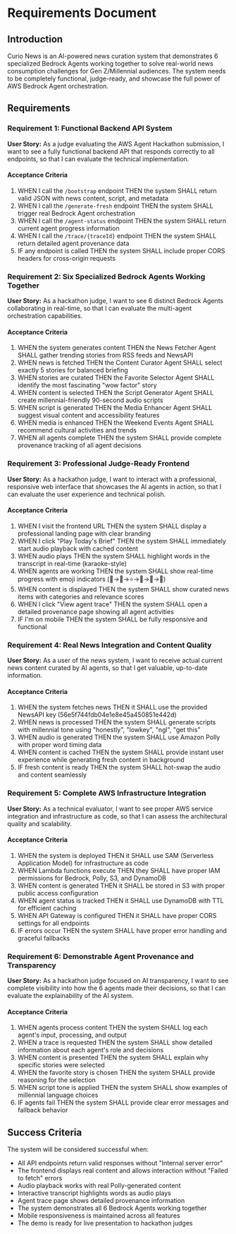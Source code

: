 # Requirements Document

## Introduction

Curio News is an AI-powered news curation system that demonstrates 6 specialized Bedrock Agents working together to solve real-world news consumption challenges for Gen Z/Millennial audiences. The system needs to be completely functional, judge-ready, and showcase the full power of AWS Bedrock Agent orchestration.

## Requirements

### Requirement 1: Functional Backend API System

**User Story:** As a judge evaluating the AWS Agent Hackathon submission, I want to see a fully functional backend API that responds correctly to all endpoints, so that I can evaluate the technical implementation.

#### Acceptance Criteria

1. WHEN I call the `/bootstrap` endpoint THEN the system SHALL return valid JSON with news content, script, and metadata
2. WHEN I call the `/generate-fresh` endpoint THEN the system SHALL trigger real Bedrock Agent orchestration
3. WHEN I call the `/agent-status` endpoint THEN the system SHALL return current agent progress information
4. WHEN I call the `/trace/{traceId}` endpoint THEN the system SHALL return detailed agent provenance data
5. IF any endpoint is called THEN the system SHALL include proper CORS headers for cross-origin requests

### Requirement 2: Six Specialized Bedrock Agents Working Together

**User Story:** As a hackathon judge, I want to see 6 distinct Bedrock Agents collaborating in real-time, so that I can evaluate the multi-agent orchestration capabilities.

#### Acceptance Criteria

1. WHEN the system generates content THEN the News Fetcher Agent SHALL gather trending stories from RSS feeds and NewsAPI
2. WHEN news is fetched THEN the Content Curator Agent SHALL select exactly 5 stories for balanced briefing
3. WHEN stories are curated THEN the Favorite Selector Agent SHALL identify the most fascinating "wow factor" story
4. WHEN content is selected THEN the Script Generator Agent SHALL create millennial-friendly 90-second audio scripts
5. WHEN script is generated THEN the Media Enhancer Agent SHALL suggest visual content and accessibility features
6. WHEN media is enhanced THEN the Weekend Events Agent SHALL recommend cultural activities and trends
7. WHEN all agents complete THEN the system SHALL provide complete provenance tracking of all agent decisions

### Requirement 3: Professional Judge-Ready Frontend

**User Story:** As a hackathon judge, I want to interact with a professional, responsive web interface that showcases the AI agents in action, so that I can evaluate the user experience and technical polish.

#### Acceptance Criteria

1. WHEN I visit the frontend URL THEN the system SHALL display a professional landing page with clear branding
2. WHEN I click "Play Today's Brief" THEN the system SHALL immediately start audio playback with cached content
3. WHEN audio plays THEN the system SHALL highlight words in the transcript in real-time (karaoke-style)
4. WHEN agents are working THEN the system SHALL show real-time progress with emoji indicators (📰→🎯→⭐→📝→🎨→🎉)
5. WHEN content is displayed THEN the system SHALL show curated news items with categories and relevance scores
6. WHEN I click "View agent trace" THEN the system SHALL open a detailed provenance page showing all agent activities
7. IF I'm on mobile THEN the system SHALL be fully responsive and functional

### Requirement 4: Real News Integration and Content Quality

**User Story:** As a user of the news system, I want to receive actual current news content curated by AI agents, so that I get valuable, up-to-date information.

#### Acceptance Criteria

1. WHEN the system fetches news THEN it SHALL use the provided NewsAPI key (56e5f744fdb04e1e8e45a450851e442d)
2. WHEN news is processed THEN the system SHALL generate scripts with millennial tone using "honestly", "lowkey", "ngl", "get this"
3. WHEN audio is generated THEN the system SHALL use Amazon Polly with proper word timing data
4. WHEN content is cached THEN the system SHALL provide instant user experience while generating fresh content in background
5. IF fresh content is ready THEN the system SHALL hot-swap the audio and content seamlessly

### Requirement 5: Complete AWS Infrastructure Integration

**User Story:** As a technical evaluator, I want to see proper AWS service integration and infrastructure as code, so that I can assess the architectural quality and scalability.

#### Acceptance Criteria

1. WHEN the system is deployed THEN it SHALL use SAM (Serverless Application Model) for infrastructure as code
2. WHEN Lambda functions execute THEN they SHALL have proper IAM permissions for Bedrock, Polly, S3, and DynamoDB
3. WHEN content is generated THEN it SHALL be stored in S3 with proper public access configuration
4. WHEN agent status is tracked THEN it SHALL use DynamoDB with TTL for efficient caching
5. WHEN API Gateway is configured THEN it SHALL have proper CORS settings for all endpoints
6. IF errors occur THEN the system SHALL have proper error handling and graceful fallbacks

### Requirement 6: Demonstrable Agent Provenance and Transparency

**User Story:** As a hackathon judge focused on AI transparency, I want to see complete visibility into how the 6 agents made their decisions, so that I can evaluate the explainability of the AI system.

#### Acceptance Criteria

1. WHEN agents process content THEN the system SHALL log each agent's input, processing, and output
2. WHEN a trace is requested THEN the system SHALL show detailed information about each agent's role and decisions
3. WHEN content is presented THEN the system SHALL explain why specific stories were selected
4. WHEN the favorite story is chosen THEN the system SHALL provide reasoning for the selection
5. WHEN script tone is applied THEN the system SHALL show examples of millennial language choices
6. IF agents fail THEN the system SHALL provide clear error messages and fallback behavior

## Success Criteria

The system will be considered successful when:
- All API endpoints return valid responses without "Internal server error"
- The frontend displays real content and allows interaction without "Failed to fetch" errors
- Audio playback works with real Polly-generated content
- Interactive transcript highlights words as audio plays
- Agent trace page shows detailed provenance information
- The system demonstrates all 6 Bedrock Agents working together
- Mobile responsiveness is maintained across all features
- The demo is ready for live presentation to hackathon judges